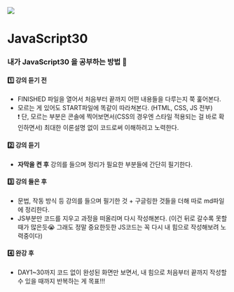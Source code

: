 ﻿![](https://javascript30.com/images/JS3-social-share.png)

# JavaScript30

### 내가 JavaScript30 을 공부하는 방법 🐾

#### 1️⃣ 강의 듣기 전
- FINISHED 파일을 열어서 처음부터 끝까지 어떤 내용들을 다루는지 쭉 훑어본다. 
- 모르는 게 있어도 START파일에 똑같이 따라쳐본다. (HTML, CSS, JS 전부)   
  ❗ 단, 모르는 부분은 콘솔에 찍어보면서(CSS의 경우엔 스타일 적용되는 걸 바로 확인하면서) 최대한 이론설명 없이 코드로써 이해하려고 노력한다. 

#### 2️⃣ 강의 듣기 
- **자막을 켠 후** 강의를 들으며 정리가 필요한 부분들에 간단히 필기한다. 

#### 3️⃣ 강의 들은 후
- 문법, 작동 방식 등 강의를 들으며 필기한 것 + 구글링한 것들을 더해 따로 md파일에 정리한다. 
- JS부분만 코드를 지우고 과정을 떠올리며 다시 작성해본다. (이건 뒤로 갈수록 못할 때가 많은듯😭 그래도 정말 중요한듯한 JS코드는 꼭 다시 내 힘으로 작성해보려 노력중이다)


#### 4️⃣ 완강 후
- DAY1~30까지 코드 없이 완성된 화면만 보면서, 내 힘으로 처음부터 끝까지 작성할 수 있을 때까지 반복하는 게 목표!!! 

